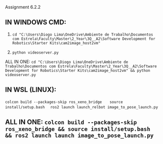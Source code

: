 Assignment 6.2.2 

## IN WINDOWS CMD:

1. `cd "C:\Users\Diogo Lima\OneDrive\Ambiente de Trabalho\Documentos com Estrela\Faculty\Master\2_Year\3Q__A2\Software Development for Robotics\Starter Kits\cam2image_host2vm"     `

2. `python videoserver.py`

ALL IN ONE:
`cd "C:\Users\Diogo Lima\OneDrive\Ambiente de Trabalho\Documentos com Estrela\Faculty\Master\2_Year\3Q__A2\Software Development for Robotics\Starter Kits\cam2image_host2vm" && python videoserver.py    `

## IN WSL (LINUX):
`colcon build --packages-skip ros_xeno_bridge   `
`source install/setup.bash  `
`ros2 launch launch_relbot image_to_pose_launch.py   `

ALL IN ONE:
`colcon build --packages-skip ros_xeno_bridge && source install/setup.bash && ros2 launch launch image_to_pose_launch.py   `
----------------------------------------------------------------------------------------------------------------------------------------

